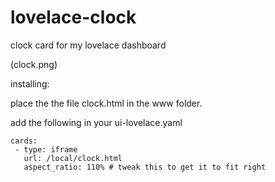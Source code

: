 # lovelace-clock
clock card for my lovelace dashboard

(clock.png)

installing: 

place the the file clock.html in the www folder.

add the following in your ui-lovelace.yaml


    cards:
     - type: iframe
       url: /local/clock.html
       aspect_ratio: 110% # tweak this to get it to fit right
